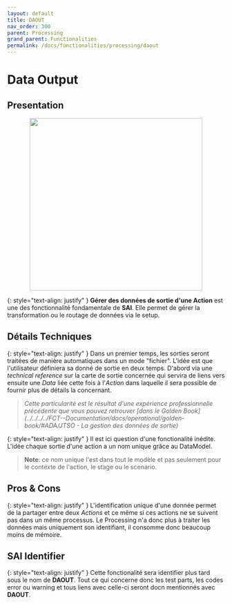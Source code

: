 ```yaml
---
layout: default
title: DAOUT
nav_order: 300
parent: Processing
grand_parent: Functionalities
permalink: /docs/functionalities/processing/daout
---
```



# Data Output

## Presentation

<p align="center"><img src="../../../assets/img/functions/Functions-Processing-2.png" width="400"></p>

{: style="text-align: justify" }
**Gérer des données de sortie d'une Action** est une des fonctionnalité fondamentale de **SAI**.
Elle permet de gérer la transformation ou le routage de données via le setup.

## Détails Techniques

{: style="text-align: justify" }
Dans un premier temps, les sorties seront traitées de manière automatiques dans un mode "fichier". L'idée est que l'utilisateur définiera sa donné de sortie en deux temps. D'abord via une *technical reference* sur la carte de sortie concernée qui servira de liens vers ensuite une *Data* liée cette fois à l'*Action* dans laquelle il sera possible de fournir plus de détails la concernant.
>*Cette particularité est le résultat d'une expérience professionnelle précédente que vous pouvez retrouver [dans le Golden Book](../../../../FCT--Documentation/docs/operational/golden-book/#ADA/JTSO - La gestion des données de sortie)*

{: style="text-align: justify" }
Il est ici question d'une fonctionalité inédite. L'idée chaque sortie d'une action a un nom unique grâce au DataModel.
>**Note**: ce nom unique l'est dans tout le modèle et pas seulement pour le contexte de l'action, le stage ou le scenario.


## Pros & Cons

{: style="text-align: justify" }
L'identification unique d'une donnée permet de la partager entre deux *Actions* et ce même si ces actions ne se suivent pas dans un même processus.
Le Processing n'a donc plus à traiter les données mais uniquement son identifiant, il consomme donc beaucoup moins de mémoire.


## SAI Identifier

{: style="text-align: justify" }
Cette fonctionalité sera identifier plus tard sous le nom de **DAOUT**. Tout ce qui concerne donc les test parts, les codes error ou warning et tous liens avec celle-ci seront docn mentionnés avec **DAOUT**.

